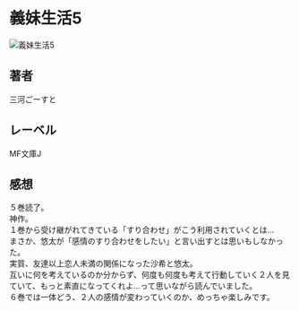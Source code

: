 # 義妹生活5

![義妹生活5](https://i.imgur.com/NFrWV88.png)

## 著者

三河ごーすと

## レーベル

MF文庫J

## 感想

５巻読了。  
神作。  
１巻から受け継がれてきている「すり合わせ」がこう利用されていくとは…  
まさか、悠太が「感情のすり合わせをしたい」と言い出すとは思いもしなかった。  
実質、友達以上恋人未満の関係になった沙希と悠太。  
互いに何を考えているのか分からず、何度も何度も考えて行動していく２人を見ていて、もっと素直になってくれよ…って思いながら読んでいました。  
６巻では一体どう、２人の感情が変わっていくのか、めっちゃ楽しみです。  
